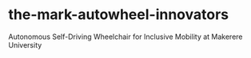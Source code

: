 # the-mark-autowheel-innovators
Autonomous Self-Driving Wheelchair   for Inclusive Mobility at Makerere University
